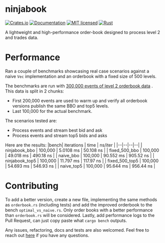 
# ninjabook

[![Crates.io][crates-badge]][crates-url]
[![Documentation][doc-badge]][doc-url]
[![MIT licensed][mit-badge]][mit-url]
[![Rust][rust-badge]][rust-url]

[crates-badge]: https://img.shields.io/crates/v/ninjabook.svg
[crates-url]: https://crates.io/crates/ninjabook
[mit-badge]: https://img.shields.io/badge/license-MIT-blue.svg
[mit-url]: https://github.com/ninja-quant/ninjabook/blob/main/LICENSE
[doc-badge]: https://docs.rs/ninjabook/badge.svg
[doc-url]: https://docs.rs/ninjabook
[rust-badge]: https://shields.io/badge/rust-1.77.2%2B-blue.svg
[rust-url]: https://github.com/ninja-quant/ninjabook

A lightweight and high-performance order-book designed to process level 2 and trades data.

# Performance
Ran a couple of benchmarks showcasing real case scenarios against a naive `Vec` implementation and an orderbook with a fixed size of 500 levels.

The benchmarks are run with [300,000 events of level 2 orderbook data](https://github.com/ninja-quant/ninjabook/blob/main/data/norm_book_data_300k.csv) . This data is split in 2 chunks:
- First 200,000 events are used to warm up and verify all orderbook versions publish the same BBO and top5 levels.
- Last 100,000 for the actual benchmark.

The scenarios tested are:
- Process events and stream best bid and ask
- Process events and stream top5 bids and asks

Here are the results:
|bench| iterations | time | ns/iter |
|--|--|--|--|
| ninjabook_bbo | 100,000 | 5.0108 ms | 50.108 ns | 
| fixed_500_bbo | 100,000 | 49.018 ms | 490.18 ns | 
| naive_bbo | 100,000 | 90.552 ms | 905.52 ns | 
| ninjabook_top5 | 100,000 | 11.797 ms | 117.97 ns | 
| fixed_500_top5 | 100,000 | 54.693 ms | 546.93 ns | 
| naive_top5 | 100,000 | 95.644 ms | 956.44 ns | 

# Contributing
To add a better version, create a new file, implementing the same methods as `orderbook.rs` (including tests) and add the improved orderbook to the bench `optimal_vs_naive.rs`. Only order books with a better performance than `orderbook.rs` will be considered. Lastly, add performance logs to the Pull Request, can just copy paste what `cargo bench` outputs.


Any issues, refactoring, docs and tests are also welcomed. Feel free to reach out [here](https://twitter.com/ninjaquant_) if you have any questions.
